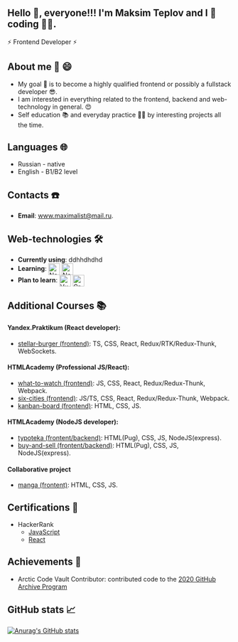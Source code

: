 ## Hello :wave:, everyone!!! I'm Maksim Teplov and I :yellow_heart: coding 👨‍💻.
:zap: Frontend Developer :zap:

## About me :metal: :smile:
 - My goal :dart: is to become a highly qualified frontend or possibly a fullstack developer :sunglasses:. 
 - I am interested in everything related to the frontend, backend and web-technology in general. :heart_eyes:
 - Self education :books: and everyday practice 👨‍💻 by interesting projects all the time.

## Languages :globe_with_meridians:
- Russian - native
- English - B1/B2 level

## Contacts :telephone:
- **Email**: www.maximalist@mail.ru.

## Web-technologies 🛠️
- **Currently using**:
  ddhhdhdhd
- **Learning**: <img align="center" alt="Next.js" width="26px" src="https://upload.wikimedia.org/wikipedia/commons/thumb/8/8e/Nextjs-logo.svg/1200px-Nextjs-logo.svg.png" /> <img align="center" alt="Nest.js" width="26px" src="https://habrastorage.org/getpro/habr/post_images/d11/98b/ac8/d1198bac8e4ced0d89d5e5983061f418.png" /> 
 - **Plan to learn**: <img align="center" alt="Vue.js" width="26px" src="https://fiverr-res.cloudinary.com/t_profile_original,q_auto,f_auto/attachments/profile/photo/0b6b74c39ee4ce6a3863ad421c10ce19-1510918569523/22986107-7432-4a41-81af-52579c917eec.png" /> <img align="center" alt="GraphQL.js" width="26px" src="https://upload.wikimedia.org/wikipedia/commons/thumb/1/17/GraphQL_Logo.svg/400px-GraphQL_Logo.svg.png" /> 

## Additional Courses :books:
#### Yandex.Praktikum (React developer):
- [stellar-burger (frontend)](https://github.com/massimoteplovsky/react-burger): TS, CSS, React, Redux/RTK/Redux-Thunk, WebSockets.
#### HTMLAcademy (Professional JS/React):
- [what-to-watch (frontend)](https://github.com/massimoteplovsky/61709-what-to-watch-3): JS, CSS, React, Redux/Redux-Thunk, Webpack.
- [six-cities (frontend)](https://github.com/massimoteplovsky/61709-six-cities-3): JS/TS, CSS, React, Redux/Redux-Thunk, Webpack.
- [kanban-board (frontend)](https://github.com/massimoteplovsky/kanban): HTML, CSS, JS.
#### HTMLAcademy (NodeJS developer):
- [typoteka (frontent/backend)](https://github.com/massimoteplovsky/61709-typoteka-3): HTML(Pug), CSS, JS, NodeJS(express).
- [buy-and-sell (frontent/backend)](https://github.com/massimoteplovsky/61709-buy-and-sell-3): HTML(Pug), CSS, JS, NodeJS(express).
#### Collaborative project
 - [manga (frontent)](https://manga24.ru): HTML, CSS, JS.

## Certifications 📜
- HackerRank
  - [JavaScript](https://www.hackerrank.com/certificates/98ea15126cc1)
  - [React](https://www.hackerrank.com/certificates/14d8b0c6d5ef)

## Achievements 🎉
- Arctic Code Vault Contributor: contributed code to the [2020 GitHub Archive Program](https://archiveprogram.github.com/)
 
## GitHub stats  📈
[![Anurag's GitHub stats](https://github-readme-stats.vercel.app/api?username=massimoteplovsky)](https://github.com/anuraghazra/github-readme-stats)
